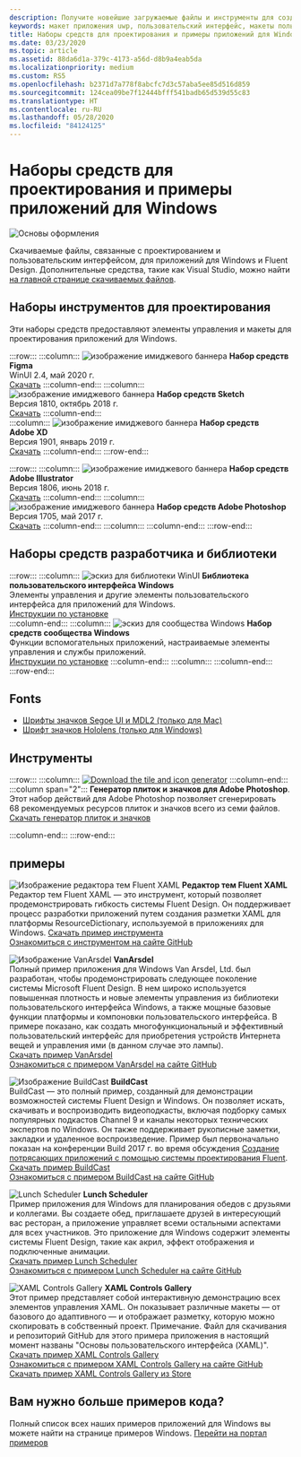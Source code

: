 ```yaml
---
description: Получите новейшие загружаемые файлы и инструменты для создания макета пользовательского интерфейса приложений для Windows и проектирования элементов управления.
keywords: макет приложения uwp, пользовательский интерфейс, макеты пользовательского интерфейса, загрузки, инструменты uwp, макет приложения для windows, средства пользовательского интерфейса windows
title: Наборы средств для проектирования и примеры приложений для Windows
ms.date: 03/23/2020
ms.topic: article
ms.assetid: 88da6d1a-379c-4173-a56d-d8b9a4eab5da
ms.localizationpriority: medium
ms.custom: RS5
ms.openlocfilehash: b2371d7a778f8abcfc7d3c57aba5ee85d516d859
ms.sourcegitcommit: 124cea09be7f12444bfff541badb65d539d55c83
ms.translationtype: HT
ms.contentlocale: ru-RU
ms.lasthandoff: 05/28/2020
ms.locfileid: "84124125"
---
```

# <a name="design-toolkits-and-samples-for-windows-apps"></a>Наборы средств для проектирования и примеры приложений для Windows

![Основы оформления](../images/downloads-2x.png)

Скачиваемые файлы, связанные с проектированием и пользовательским интерфейсом, для приложений для Windows и Fluent Design. Дополнительные средства, такие как Visual Studio, можно найти <a href="https://developer.microsoft.com/windows/downloads">на главной странице скачиваемых файлов</a>.

## <a name="design-toolkits"></a>Наборы инструментов для проектирования

Эти наборы средств предоставляют элементы управления и макеты для проектирования приложений для Windows.

:::row:::
    :::column:::
![изображение имиджевого баннера](images/figma.png)
<b>Набор средств Figma</b><br>
WinUI 2.4, май 2020 г.<br>
<a href="https://aka.ms/figmatoolkit">Скачать</a>
    :::column-end:::
    :::column:::
![изображение имиджевого баннера](images/sketch.png)
<b>Набор средств Sketch</b><br>
Версия 1810, октябрь 2018 г.<br>
<a href="https://aka.ms/sketchtoolkit">Скачать</a>
    :::column-end:::    
    :::column:::
![изображение имиджевого баннера](images/adobe-xd.png)
<b>Набор средств Adobe XD</b><br>
Версия 1901, январь 2019 г.<br>
<a href="https://aka.ms/adobexdtoolkit">Скачать</a>
    :::column-end:::
:::row-end:::

:::row:::
    :::column:::
![изображение имиджевого баннера](images/adobe-illustrator.png)
<b>Набор средств Adobe Illustrator</b><br>
Версия 1806, июнь 2018 г.<br>
<a href="https://aka.ms/adobeillustratortoolkit">Скачать</a>
    :::column-end:::
    :::column:::
![изображение имиджевого баннера](images/adobe-photoshop.png)
<b>Набор средств Adobe Photoshop</b><br>
Версия 1705, май 2017 г.<br>
<a href="https://aka.ms/adobephotoshoptoolkit">Скачать</a>
    :::column-end:::
    :::column:::
    :::column-end:::
:::row-end:::

## <a name="developer-toolkits-and-libraries"></a>Наборы средств разработчика и библиотеки

:::row:::
    :::column:::
![эскиз для библиотеки WinUI](images/WinUI-library.png)
<b>Библиотека пользовательского интерфейса Windows</b><br>
Элементы управления и другие элементы пользовательского интерфейса для приложений для Windows.<br/>
<a href="/uwp/toolkits/winui/getting-started">Инструкции по установке</a><br/>
    :::column-end:::
    :::column:::
![эскиз для сообщества Windows](images/Windows-community-toolkit.png)
<b>Набор средств сообщества Windows</b><br>
Функции вспомогательных приложений, настраиваемые элементы управления и службы приложений.<br />
<a href="/windows/uwpcommunitytoolkit/getting-started">Инструкции по установке</a>
    :::column-end:::
    :::column:::
    :::column-end:::
:::row-end:::

## <a name="fonts"></a>Fonts

* <a href="https://aka.ms/SegoeFonts">Шрифты значков Segoe UI и MDL2 (только для Mac)</a>
* <a href="https://aka.ms/hololensiconfont">Шрифт значков Hololens (только для Windows)</a>

## <a name="tools"></a>Инструменты

:::row:::
    :::column:::
<a href="https://download.microsoft.com/download/B/5/F/B5F22952-44DF-46EC-820B-11951AE01AEC/UWP tile and icon asset generator.zip"><img src="images/tile-icon-generator.png" alt="Download the tile and icon generator"/></a>
    :::column-end:::
    :::column span="2":::
      **Генератор плиток и значков для Adobe Photoshop**. Этот набор действий для Adobe Photoshop позволяет сгенерировать 68 рекомендуемых ресурсов плиток и значков всего из семи файлов. <br/><a href="https://download.microsoft.com/download/B/5/F/B5F22952-44DF-46EC-820B-11951AE01AEC/UWP tile and icon asset generator.zip">Скачать генератор плиток и значков</a></p>
    :::column-end:::
:::row-end:::

    
## <a name="samples"></a>примеры

![Изображение редактора тем Fluent XAML](images/XamlThemeEditor_screenshot.png)
**Редактор тем Fluent XAML**<br>
Редактор тем Fluent XAML — это инструмент, который позволяет продемонстрировать гибкость системы Fluent Design. Он поддерживает процесс разработки приложений путем создания разметки XAML для платформы ResourceDictionary, используемой в приложениях для Windows.
<a href="https://github.com/Microsoft/fluent-xaml-theme-editor/archive/master.zip">Скачать пример инструмента</a> <br><a href="https://github.com/Microsoft/fluent-xaml-theme-editor">Ознакомиться с инструментом на сайте GitHub</a>

![Изображение VanArsdel](images/VanArsdel_Screenshot.png)
**VanArsdel**<br>
Полный пример приложения для Windows Van Arsdel, Ltd. был разработан, чтобы продемонстрировать следующее поколение системы Microsoft Fluent Design. В нем широко используется повышенная плотность и новые элементы управления из <a herf="https://docs.microsoft.com/uwp/toolkits/winui/">библиотеки пользовательского интерфейса Windows</a>, а также мощные базовые функции платформы и компоновки пользовательского интерфейса. В примере показано, как создать многофункциональный и эффективный пользовательский интерфейс для приобретения устройств Интернета вещей и управления ими (в данном случае это лампы).<br>
<a href="https://github.com/Microsoft/VanArsdel/archive/master.zip">Скачать пример VanArsdel</a> <br><a href="https://github.com/microsoft/vanarsdel">Ознакомиться с примером VanArsdel на сайте GitHub</a>

![Изображение BuildCast](images/buildcast.png)
**BuildCast**<br>
BuildCast — это полный пример, созданный для демонстрации возможностей системы Fluent Design и Windows. Он позволяет искать, скачивать и воспроизводить видеоподкасты, включая подборку самых популярных подкастов Channel 9 и каналы некоторых технических экспертов по Windows. Он также поддерживает рукописные заметки, закладки и удаленное воспроизведение. Пример был первоначально показан на конференции Build 2017 г. во время обсуждения <a href="https://channel9.msdn.com/Events/Build/2017/B8034">Создание потрясающих приложений с помощью системы проектирования Fluent</a>. <br>
<a href="https://github.com/Microsoft/BuildCast/archive/master.zip">Скачать пример BuildCast</a> <br><a href="https://github.com/Microsoft/BuildCast">Ознакомиться с примером BuildCast на сайте GitHub</a>

![Lunch Scheduler](images/lunchscheduler.png)
**Lunch Scheduler**<br>
Пример приложения для Windows для планирования обедов с друзьями и коллегами. Вы создаете обед, приглашаете друзей в интересующий вас ресторан, а приложение управляет всеми остальными аспектами для всех участников. Это приложение для Windows содержит элементы системы Fluent Design, такие как акрил, эффект отображения и подключенные анимации. <br/><a href="https://github.com/Microsoft/Windows-appsample-lunch-scheduler/archive/master.zip">Скачать пример Lunch Scheduler</a><br/><a href="https://github.com/Microsoft/Windows-appsample-lunch-scheduler">Ознакомиться с примером Lunch Scheduler на сайте GitHub</a></p>  

![XAML Controls Gallery](images/xaml-controls-gallery.png)
**XAML Controls Gallery**<br>
Этот пример представляет собой интерактивную демонстрацию всех элементов управления XAML. Он показывает различные макеты — от базового до адаптивного — и отображает разметку, которую можно скопировать в собственный проект. Примечание. Файл для скачивания и репозиторий GitHub для этого примера приложения в настоящий момент названы "Основы пользовательского интерфейса (XAML)". <br/><a href="https://github.com/Microsoft/Windows-universal-samples/archive/master.zip">Скачать пример XAML Controls Gallery</a><br/><a href="https://github.com/Microsoft/Xaml-Controls-Gallery">Ознакомиться с примером XAML Controls Gallery на сайте GitHub</a> <br/><a href="https://www.microsoft.com/store/apps/9msvh128x2zt">Скачать пример XAML Controls Gallery из Store</a></p>

## <a name="want-more-code"></a>Вам нужно больше примеров кода?

Полный список всех наших примеров приложений для Windows вы можете найти на странице примеров Windows. <a href="https://developer.microsoft.com/windows/samples">Перейти на портал примеров</a>
